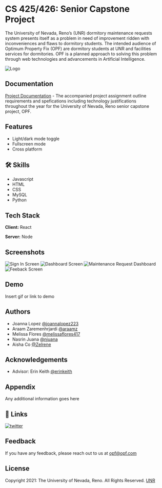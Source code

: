 
# CS 425/426: Senior Capstone Project

The University of Nevada, Reno’s (UNR) dormitory maintenance requests system presents itself as a problem in need of improvement ridden with inconveniences and flaws to dormitory students. The intended audience of Optimum Property Fix (OPF) are dormitory students at UNR and facilities services for dormitories. OPF is a planned approach to solving this problem through web technologies and advancements in Artificial Intelligence.


![Logo](images/filenamelogo.png)


## Documentation

[Project Documentation](https://github.com/joannalopez223/UNR-Capstone/tree/main/Project%20Assignments) - The accompanied project assignment outline requirements and spefications including technology justifications throughout the year for the University of Nevada, Reno senior capstone project, OPF.


## Features

- Light/dark mode toggle
- Fullscreen mode
- Cross platform


## 🛠 Skills
- Javascript
- HTML
- CSS
- MySQL
- Python


## Tech Stack

**Client:** React

**Server:** Node


## Screenshots

![Sign In Screen](images/filename%Screenshot1.png)
![Dashboard Screen](images/filename%Screenshot2.png)
![Maintenance Request Dashboard](images/filename%Screenshot3.png)
![Feeback Screen](images/filename%Screenshot4.png)



## Demo

Insert gif or link to demo


## Authors

- Joanna Lopez [@joannalopez223](https://www.github.com/joannalopez223)
- Araam Zaremenhrjardi [@araamz](https://www.github.com/araamz)
- Melissa Flores [@melissaflores417](https://www.github.com/melissaflores417)
- Nasrin Juana [@njuana](https://www.github.com/njuana)
- Aisha Co [@Zelrene](https://www.github.com/Zelrene)




## Acknowledgements

 - Advisor: Erin Keith [@erinkeith](https://www.github.com/erinkeith)


## Appendix

Any additional information goes here


## 🔗 Links
[![twitter](https://img.shields.io/badge/twitter-1DA1F2?style=for-the-badge&logo=twitter&logoColor=white)](https://twitter.com/)


## Feedback

If you have any feedback, please reach out to us at opf@opf.com


## License

Copyright 2021: The University of Nevada, Reno. All Rights Reserved. 
[UNR](https://www.unr.edu/enterprise/ip-ownership)
